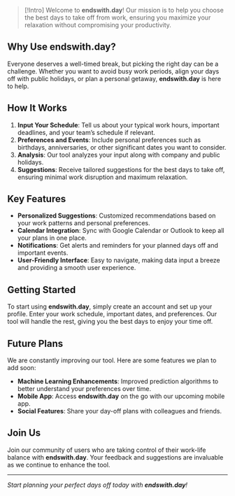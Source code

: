 > [!Intro]
> Welcome to **endswith.day**! Our mission is to help you choose the best days to take off from work, ensuring you maximize your relaxation without compromising your productivity.

## Why Use endswith.day?

Everyone deserves a well-timed break, but picking the right day can be a challenge. Whether you want to avoid busy work periods, align your days off with public holidays, or plan a personal getaway, **endswith.day** is here to help.

## How It Works

1. **Input Your Schedule**: Tell us about your typical work hours, important deadlines, and your team’s schedule if relevant.
2. **Preferences and Events**: Include personal preferences such as birthdays, anniversaries, or other significant dates you want to consider.
3. **Analysis**: Our tool analyzes your input along with company and public holidays.
4. **Suggestions**: Receive tailored suggestions for the best days to take off, ensuring minimal work disruption and maximum relaxation.

## Key Features

- **Personalized Suggestions**: Customized recommendations based on your work patterns and personal preferences.
- **Calendar Integration**: Sync with Google Calendar or Outlook to keep all your plans in one place.
- **Notifications**: Get alerts and reminders for your planned days off and important events.
- **User-Friendly Interface**: Easy to navigate, making data input a breeze and providing a smooth user experience.

## Getting Started

To start using **endswith.day**, simply create an account and set up your profile. Enter your work schedule, important dates, and preferences. Our tool will handle the rest, giving you the best days to enjoy your time off.

## Future Plans

We are constantly improving our tool. Here are some features we plan to add soon:
- **Machine Learning Enhancements**: Improved prediction algorithms to better understand your preferences over time.
- **Mobile App**: Access **endswith.day** on the go with our upcoming mobile app.
- **Social Features**: Share your day-off plans with colleagues and friends.

## Join Us

Join our community of users who are taking control of their work-life balance with **endswith.day**. Your feedback and suggestions are invaluable as we continue to enhance the tool.

---

*Start planning your perfect days off today with **endswith.day**!*

